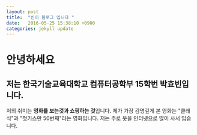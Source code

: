 ```yaml
---
layout: post
title:  "빈이 블로그 입니다 "
date:   2016-05-25 15:38:10 +0900
categories: jekyll update
---
```

# 안녕하세요

저는 한국기술교육대학교 컴퓨터공학부 15학번 박효빈입니다.
-----
저의 취미는 **영화를 보는것과 쇼핑하는 것**입니다.
제가 가장 감명깊게 본 영화는 "클래식"과 "첫키스만 50번째"라는 영화입니다.
저는 주로 옷을 인터넷으로 많이 사서 입습니다.

[jekyll-docs]: http://jekyllrb.com/docs/home
[jekyll-gh]:   https://github.com/jekyll/jekyll
[jekyll-talk]: https://talk.jekyllrb.com/
